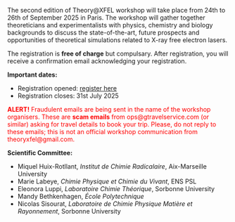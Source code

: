 
<html>

<style type="text/css">
.page-header {
  color: white;
  text-align: center;
  background-color: white;
  background-image: url("./images/FELheader.png");
  background-repeat: no-repeat;
  background-size: cover;
  margin: 0 auto;

}
</style>
<body>
<p>The second edition of Theory@XFEL workshop will take place from 24th to 26th of September 2025 in Paris. The workshop will gather together theoreticians and experimentalists with physics, chemistry and biology backgrounds to discuss the state-of-the-art, future prospects and opportunities of theoretical simulations related to X-ray free electron lasers.</p>
<p>The registration is <b>free of charge</b> but compulsary. After registration, you will receive a confirmation email acknowledging your registration.</p>
<b>Important dates:</b> 
<ul>
  <li> Registration opened: <a href="https://xrayfel.github.io/register.html">register here</a> </li>
  <li> Registration closes: 31st July 2025 </li>
</ul>

<p style="color:#FF0000";><b>ALERT!</b> Fraudulent emails are being sent in the name of the workshop organisers. These are <b>scam emails</b> from ops@gtravelservice.com (or similar) asking for travel details to book your trip. Please, do not reply to these emails; this is not an official workshop communication from theoryxfel@gmail.com.</p>
  
<b>Scientific Committee:</b> 
<ul>
  <li> Miquel Huix-Rotllant, <i>Institut de Chimie Radicalaire</i>, Aix-Marseille University </li>
  <li> Marie Labeye, <i>Chimie Physique et Chimie du Vivant</i>, ENS PSL </li>
  <li> Eleonora Luppi, <i>Laboratoire Chimie Théorique</i>, Sorbonne University </li>
  <li> Mandy Bethkenhagen, <i>École Polytechnique</i> </li>
  <li> Nicolas Sisourat, <i>Laboratoire de Chimie Physique Matière et Rayonnement</i>, Sorbonne University </li>
</ul>
</body>
</html>
